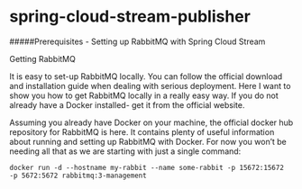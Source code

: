 # spring-cloud-stream-publisher

#####Prerequisites - Setting up RabbitMQ with Spring Cloud Stream

Getting RabbitMQ

It is easy to set-up RabbitMQ locally. You can follow the official download and installation guide when dealing with serious deployment. Here I want to show you how to get RabbitMQ locally in a really easy way. If you do not already have a Docker installed- get it from the official website. 

Assuming you already have Docker on your machine, the official docker hub repository for RabbitMQ is here. It contains plenty of useful information about running and setting up RabbitMQ with Docker. For now you won’t be needing all that as we are starting with just a single command:

```docker run -d --hostname my-rabbit --name some-rabbit -p 15672:15672  -p 5672:5672 rabbitmq:3-management```